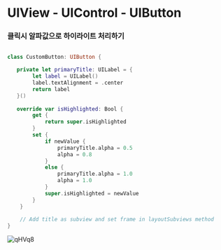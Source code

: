 # UIView - UIControl - UIButton

### 클릭시 알파값으로 하이라이트 처리하기

```swift

class CustomButton: UIButton {

   private let primaryTitle: UILabel = {
        let label = UILabel()
        label.textAlignment = .center
        return label
   }()
       
   override var isHighlighted: Bool {
        get {
            return super.isHighlighted
        }
        set {
            if newValue {
                primaryTitle.alpha = 0.5
                alpha = 0.8
            }
            else {
                primaryTitle.alpha = 1.0
                alpha = 1.0
            }
            super.isHighlighted = newValue
        }
    }
    
    // Add title as subview and set frame in layoutSubviews method
}
```
![qHVq8](https://user-images.githubusercontent.com/76529148/214476113-cc85839c-832a-493f-94da-f5f648bc78c9.gif)

